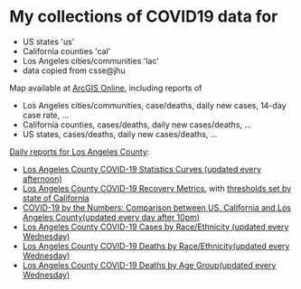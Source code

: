 # My collections of COVID19 data for 

- US states 'us'
- California counties 'cal'
- Los Angeles cities/communities 'lac'
- data copied from csse@jhu


Map available at [ArcGIS Online](https://arcg.is/1jS8TX0), including reports of 

   * Los Angeles cities/communities, case/deaths, daily new cases, 14-day case rate, ...
   * California counties, cases/deaths, daily new cases/deaths, ...
   * US states, cases/deaths, daily new cases/deaths, ...

[Daily reports for Los Angeles County](lac/Reports.md):

   * [Los Angeles County COVID-19 Statistics Curves (updated every afternoon)](lac/Curves.md#stats)
   * [Los Angeles County COVID-19 Recovery Metrics](https://docs.google.com/spreadsheets/d/e/2PACX-1vSNKjIlnTz9NPIRIOhf1pwHTg01zt4k4hE0B7x-bFXCcuH8JoOmNlhIejbwEgoqLx4Pq0J-w0miaN16/pubhtml?gid=350811760&single=true), with [thresholds set by state of California](https://www.cdph.ca.gov/Programs/CID/DCDC/Pages/COVID-19/COVID19CountyDataTable.aspx)
   * [COVID-19 by the Numbers: Comparison between US, California and Los Angeles County(updated every day after 10pm)](lac/Curves.md#comparison)
   * [Los Angeles County COVID-19 Cases by Race/Ethnicity (updated every Wednesday)](lac/Curves.md#race_case)
   * [Los Angeles County COVID-19 Deaths by Race/Ethnicity(updated every Wednesday)](lac/Curves.md#race_death)
   * [Los Angeles County COVID-19 Deaths by Age Group(updated every Wednesday)](lac/Curves.md#age)
